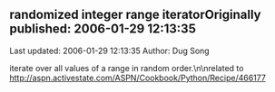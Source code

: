 ## randomized integer range iteratorOriginally published: 2006-01-29 12:13:35 
Last updated: 2006-01-29 12:13:35 
Author: Dug Song 
 
iterate over all values of a range in random order.\n\nrelated to http://aspn.activestate.com/ASPN/Cookbook/Python/Recipe/466177